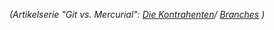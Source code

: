
*(Artikelserie "Git vs. Mercurial":
[Die Kontrahenten](/Git/2012/08/07/git-vs-mercurial)/
[Branches](/Git/2012/08/25/git-vs-mercurial-teil-1-branches)
)*

